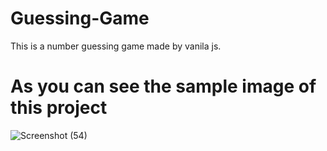 # Guessing-Game
This is a number guessing game made by vanila js.
# As you can see the sample image of this project 
![Screenshot (54)](https://github.com/YashPro8158/Guessing-Game/assets/95426334/719ca781-5cdc-4646-a0e3-44f5b4e3e57b)


